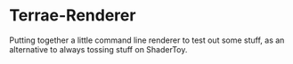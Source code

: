 # Terrae-Renderer
Putting together a little command line renderer to test out some stuff, as an alternative to always tossing stuff on ShaderToy.
